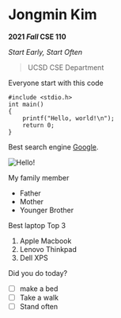 # Jongmin Kim

**2021 _Fall_ CSE 110**

*Start Early, Start Often*

> UCSD CSE Department

Everyone start with this code

```
#include <stdio.h>
int main()
{
    printf("Hello, world!\n");
    return 0;
}
```

Best search engine [Google](http://google.com).

![Hello!](/assets/images/myface.jpg)

My family member
- Father
- Mother
- Younger Brother

Best laptop Top 3
1. Apple Macbook
2. Lenovo Thinkpad
3. Dell XPS

Did you do today?
- [ ] make a bed
- [ ] Take a walk
- [ ] Stand often